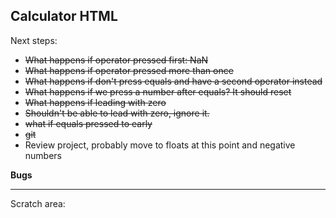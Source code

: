 Calculator HTML
---------------

Next steps:
* ~~What happens if operator pressed first: NaN~~
* ~~What happens if operator pressed more than once~~
* ~~What happens if don't press equals and have a second operator instead~~
* ~~What happens if we press a number after equals? It should reset~~
* ~~What happens if leading with zero~~
* ~~Shouldn't be able to lead with zero, ignore it.~~
* ~~what if equals pressed to early~~
* ~~git~~ 
* Review project, probably move to floats at this point and negative numbers

**Bugs** 


******************************
Scratch area:





